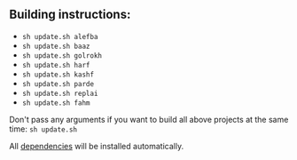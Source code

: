 ## Building instructions:

- `sh update.sh alefba`
- `sh update.sh baaz`
- `sh update.sh golrokh`
- `sh update.sh harf`
- `sh update.sh kashf`
- `sh update.sh parde`
- `sh update.sh replai`
- `sh update.sh fahm`

Don't pass any arguments if you want to build all above projects at the same time: `sh update.sh`

All [dependencies](https://github.com/slatedocs/slate/wiki/Using-Slate-Natively) will be installed automatically.
